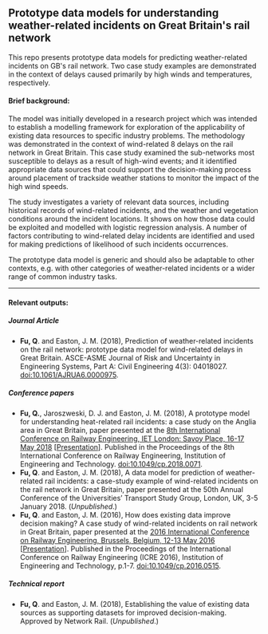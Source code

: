 ## Prototype data models for understanding weather-related incidents on Great Britain's rail network

This repo presents prototype data models for predicting weather-related incidents on GB's rail network. Two case study 
examples are demonstrated in the context of delays caused primarily by high winds and temperatures, respectively.

#### Brief background:

The model was initially developed in a research project which was intended to establish a modelling framework for 
exploration of the applicability of existing data resources to specific industry problems. The methodology was 
demonstrated in the context of wind-related 8 delays on the rail network in Great Britain. This case study examined the
sub-networks most susceptible to delays as a result of high-wind events; and it identified appropriate data sources 
that could support the decision-making process around placement of trackside weather stations to monitor the impact 
of the high wind speeds. 

The study investigates a variety of relevant data sources, including historical records of wind-related incidents, 
and the weather and vegetation conditions around the incident locations. It shows on how those data could be 
exploited and modelled with logistic regression analysis. A number of factors contributing to wind-related delay 
incidents are identified and used for making predictions of likelihood of such incidents occurrences. 

The prototype data model is generic and should also be adaptable to other contexts, e.g. with other categories of 
weather-related incidents or a wider range of common industry tasks.

---


#### Relevant outputs:

##### *Journal Article*

- **Fu, Q**. and Easton, J. M. (2018), Prediction of weather-related incidents on the rail network: prototype data 
model for wind-related delays in Great Britain. ASCE-ASME Journal of Risk and Uncertainty in Engineering Systems, 
Part A: Civil Engineering 4(3): 04018027. 
[doi:10.1061/AJRUA6.0000975](https://ascelibrary.org/doi/abs/10.1061/AJRUA6.0000975).


##### *Conference papers*

- **Fu, Q.**, Jaroszweski, D. J. and Easton, J. M. (2018), A prototype model for understanding heat-related rail 
incidents: a case study on the Anglia area in Great Britain, paper presented at the 
[8th International Conference on Railway Engineering, IET London: Savoy Place, 16-17 May 2018](
https://tv.theiet.org/?event=4726) 
\[[Presentation](https://tv.theiet.org/?videoid=12228)\]. 
Published in the Proceedings of the 8th International Conference on Railway Engineering, 
Institution of Engineering and Technology. 
[doi:10.1049/cp.2018.0071](http://digital-library.theiet.org/content/conferences/10.1049/cp.2018.0071).
- **Fu, Q**. and Easton, J. M. (2018), A data model for prediction of weather-related rail incidents: a case-study
example of wind-related incidents on the rail network in Great Britain, paper presented at the 50th Annual Conference 
of the Universities’ Transport Study Group, London, UK, 3-5 January 2018. (*Unpublished*.)
- **Fu, Q**. and Easton, J. M. (2016), How does existing data improve decision making? A case study of wind-related 
incidents on rail network in Great Britain, paper presented at the 
[2016 International Conference on Railway Engineering, Brussels, Belgium, 12-13 May 2016](
https://tv.theiet.org/?eventvideoid=8723) 
\[[Presentation](https://tv.theiet.org/?videoid=8607)\]. 
Published in the Proceedings of the International Conference on Railway Engineering (ICRE 2016), 
Institution of Engineering and Technology, p.1-7. 
[doi:10.1049/cp.2016.0515](https://ieeexplore.ieee.org/document/7816543/).


##### *Technical report*

- **Fu, Q**. and Easton, J. M. (2018), Establishing the value of existing data sources as supporting datasets for 
improved decision-making. Approved by Network Rail. (*Unpublished*.)
